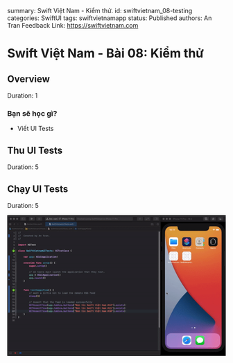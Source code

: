 summary: Swift Việt Nam - Kiểm thử.
id: swiftvietnam_08-testing
categories: SwiftUI
tags: swiftvietnamapp
status: Published
authors: An Tran
Feedback Link: https://swiftvietnam.com

# Swift Việt Nam - Bài 08: Kiểm thử
<!-- ------------------------ -->
## Overview
Duration: 1

### Bạn sẽ học gì?
- Viết UI Tests

<!-- ------------------------ -->
## Thu UI Tests 
Duration: 5

<!-- ------------------------ -->
## Chạy UI Tests
Duration: 5

![08_01_uitest](assets/08/08_01_uitest.gif) 